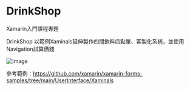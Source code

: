 # DrinkShop
Xamarin入門課程專題

DrinkShop
以範例Xaminals延伸製作四間飲料店點單、客製化系統，並使用Navigation試算價錢

![image](https://user-images.githubusercontent.com/103955839/200924293-80fb88aa-adea-47b8-8480-3b708d1d6ee2.png)

參考範例：https://github.com/xamarin/xamarin-forms-samples/tree/main/UserInterface/Xaminals
